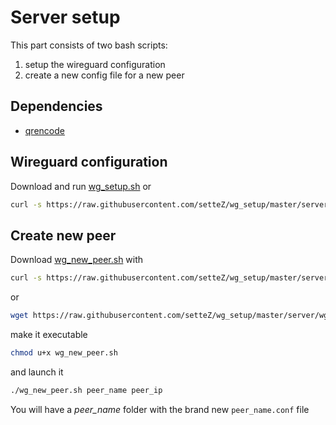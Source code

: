# Server setup
This part consists of two bash scripts:
1. setup the wireguard configuration
2. create a new config file for a new peer

## Dependencies
- [qrencode](https://fukuchi.org/works/qrencode/)

## Wireguard configuration
Download and run [wg_setup.sh](./wg_setup.sh) or
```bash
curl -s https://raw.githubusercontent.com/setteZ/wg_setup/master/server/wg_setup.sh | sudo bash
```
## Create new peer
Download [wg_new_peer.sh](./wg_new_peer.sh) with
```bash
curl -s https://raw.githubusercontent.com/setteZ/wg_setup/master/server/wg_new_peer.sh > wg_new_peer.sh
```
or
```bash
wget https://raw.githubusercontent.com/setteZ/wg_setup/master/server/wg_new_peer.sh
```
make it executable
```bash
chmod u+x wg_new_peer.sh
```
and launch it
```bash
./wg_new_peer.sh peer_name peer_ip
```

You will have a _peer_name_ folder with the brand new `peer_name.conf` file 